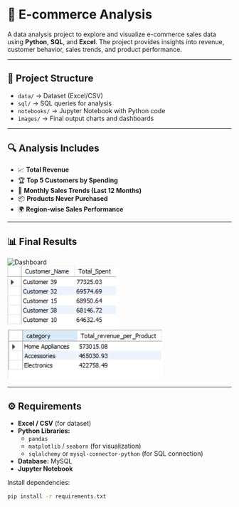 # 🛒 E-commerce Analysis  

A data analysis project to explore and visualize e-commerce sales data using **Python**, **SQL**, and **Excel**. The project provides insights into revenue, customer behavior, sales trends, and product performance.  

---

## 📂 Project Structure
- `data/` → Dataset (Excel/CSV)  
- `sql/` → SQL queries for analysis  
- `notebooks/` → Jupyter Notebook with Python code  
- `images/` → Final output charts and dashboards  

---

## 🔍 Analysis Includes
- 📈 **Total Revenue**  
- 🏆 **Top 5 Customers by Spending**  
- 📅 **Monthly Sales Trends (Last 12 Months)**  
- 📦 **Products Never Purchased**  
- 🌍 **Region-wise Sales Performance**  

---

## 📊 Final Results
![Dashboard](Excel_dashboard_E-commerces.png)  
![TopCustomers](Final_result_screenshot/Top_5_customer.png)    
![category and total_revenue](Final_result_screenshot/category_and_total_revenue.png) 

---

## ⚙️ Requirements
- **Excel / CSV** (for dataset)  
- **Python Libraries:**  
  - `pandas`  
  - `matplotlib` / `seaborn` (for visualization)  
  - `sqlalchemy` or `mysql-connector-python` (for SQL connection)  
- **Database:** MySQL   
- **Jupyter Notebook**  

Install dependencies:  
```bash
pip install -r requirements.txt
